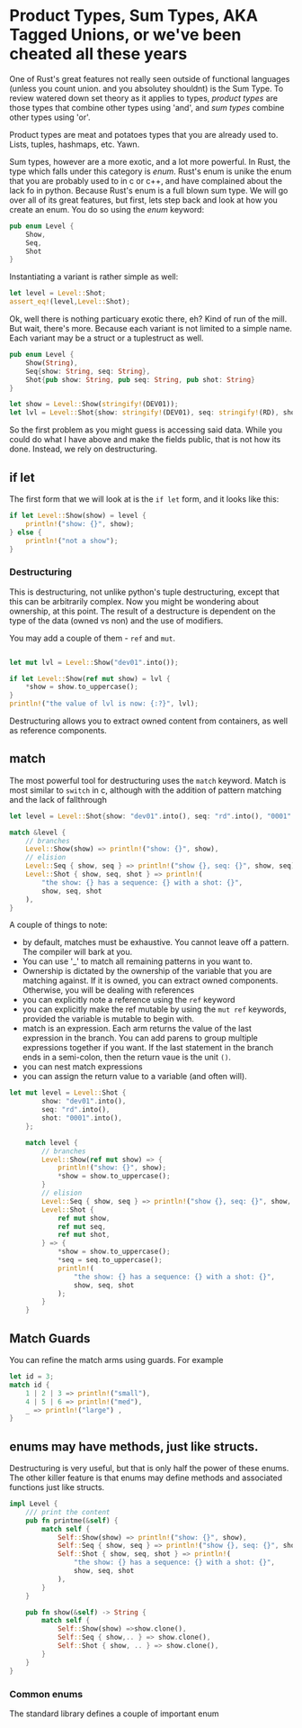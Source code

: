 # Product Types, Sum Types, AKA Tagged Unions, or we've been cheated all these years

One of Rust's great features not really seen outside of functional languages (unless you count union. and you absolutey shouldnt) is the Sum Type. To review watered down set theory as it applies to types, *product types* are those types that combine other types using 'and', and *sum types* combine other types using 'or'.

Product types are meat and potatoes types that you are already used to. Lists, tuples, hashmaps, etc. Yawn.

Sum types, however are a more exotic, and a lot more powerful. In Rust, the type which falls under this category is *enum*. Rust's enum is unike the enum that you are probably used to in c or c++, and have complained about the lack fo in python. Because Rust's enum is a full blown sum type. We will go over all of its great features, but first, lets step back and look at how you create an enum. You do so using the *enum* keyword:

```rust
pub enum Level {
    Show,
    Seq,
    Shot
}
```
Instantiating a variant is rather simple as well:
```rust
let level = Level::Shot;
assert_eq!(level,Level::Shot);
```
Ok, well there is nothing particuary exotic there, eh? Kind of run of the mill. But wait, there's more. Because each variant is not limited to a simple name. Each variant may be a struct or a tuplestruct as well.

```rust
pub enum Level {
    Show(String),
    Seq{show: String, seq: String},
    Shot{pub show: String, pub seq: String, pub shot: String}
}

let show = Level::Show(stringify!(DEV01));
let lvl = Level::Shot{show: stringify!(DEV01), seq: stringify!(RD), shot: stringify(0001)};
```

So the first problem as you might guess is accessing said data. While you could do what I have above and make the fields public, that is not how its done. Instead, we rely on destructuring. 

## if let
The first form that we will look at is the `if let` form, and it looks like this:
```rust
if let Level::Show(show) = level {
    println!("show: {}", show);
} else {
    println!("not a show");
}
```

### Destructuring

This is destructuring, not unlike python's tuple destructuring, except that this can be arbitrarily complex. Now you might be wondering about ownership, at this point. The result of a destructure is dependent on the type of the data (owned vs non) and the use of modifiers.

You may add a couple of them - `ref` and `mut`. 
```rust

let mut lvl = Level::Show("dev01".into());

if let Level::Show(ref mut show) = lvl {
    *show = show.to_uppercase();
}
println!("the value of lvl is now: {:?}", lvl);
```

Destructuring allows you to extract owned content from containers, as well as reference components.

## match

The most powerful tool for destructuring uses the `match` keyword. Match is most similar to `switch` in c, although with the addition of pattern matching and the lack of fallthrough

```rust
let level = Level::Shot{show: "dev01".into(), seq: "rd".into(), "0001".into()};

match &level {
    // branches
    Level::Show(show) => println!("show: {}", show),
    // elision
    Level::Seq { show, seq } => println!("show {}, seq: {}", show, seq),
    Level::Shot { show, seq, shot } => println!(
        "the show: {} has a sequence: {} with a shot: {}",
        show, seq, shot
    ),
}
```

A couple of things to note:
- by default, matches must be exhaustive. You cannot leave off a pattern. The compiler will bark at you.
- You can use '_' to match all remaining patterns in you want to.
- Ownership is dictated by the ownership of the variable that you are matching against. If it is owned, you can extract owned components. Otherwise, you will be dealing with references
- you can explicitly note a reference using the `ref` keyword
- you can explicitly make the ref mutable by using the `mut ref` keywords, provided the variable is mutable to begin with.
- match is an expression. Each arm returns the value of the last expression in the branch. You can add parens to group multiple expressions together if you want. If the last statement in the branch ends in a semi-colon, then the return vaue is the unit `()`. 
- you can nest match expressions
- you can assign the return value to a variable (and often will).

```rust
let mut level = Level::Shot {
        show: "dev01".into(),
        seq: "rd".into(),
        shot: "0001".into(),
    };

    match level {
        // branches
        Level::Show(ref mut show) => {
            println!("show: {}", show);
            *show = show.to_uppercase();
        }
        // elision
        Level::Seq { show, seq } => println!("show {}, seq: {}", show, seq),
        Level::Shot {
            ref mut show,
            ref mut seq,
            ref mut shot,
        } => {
            *show = show.to_uppercase();
            *seq = seq.to_uppercase();
            println!(
                "the show: {} has a sequence: {} with a shot: {}",
                show, seq, shot
            );
        }
    }
```

## Match Guards

You can refine the match arms using guards. For example

```rust
let id = 3;
match id {
    1 | 2 | 3 => println!("small"),
    4 | 5 | 6 => println!("med"),
    _ => println!("large") ,
}
```

## enums may have methods, just like structs. 
Destructuring is very useful, but that is only half the power of these enums. The other killer feature is that enums may define methods and associated functions just like structs.

```rust
impl Level {
    /// print the content
    pub fn printme(&self) {
        match self {
            Self::Show(show) => println!("show: {}", show),
            Self::Seq { show, seq } => println!("show {}, seq: {}", show, seq),
            Self::Shot { show, seq, shot } => println!(
                "the show: {} has a sequence: {} with a shot: {}",
                show, seq, shot
            ), 
        }
    }

    pub fn show(&self) -> String {
        match self {
            Self::Show(show) =>show.clone(),
            Self::Seq { show,.. } => show.clone(),
            Self::Shot { show, .. } => show.clone(),
        }
    }
}
```

### Common enums
The standard library defines a couple of important enum